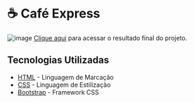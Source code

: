 # ☕ Café Express

![image](./src/imgs/print_project/final-project-capture-desktop.png)
[Clique aqui](https://vanderleyoliveira.github.io/coffee-express/) para acessar o resultado final do projeto.

## Tecnologias Utilizadas

* [HTML](https://www.w3.org/html/) - Linguagem de Marcação
* [CSS](https://www.w3.org/Style/CSS/) - Linguagem de Estilização
* [Bootstrap](https://getbootstrap.com/) - Framework CSS
